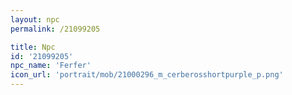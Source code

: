 ```yaml
---
layout: npc
permalink: /21099205

title: Npc
id: '21099205'
npc_name: 'Ferfer'
icon_url: 'portrait/mob/21000296_m_cerberosshortpurple_p.png'
---
```


